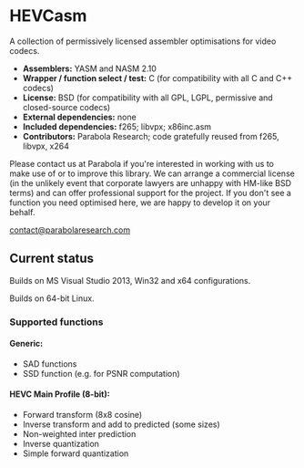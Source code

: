 # HEVCasm

A collection of permissively licensed assembler optimisations for video codecs.

* **Assemblers:** YASM and NASM 2.10
* **Wrapper / function select / test:** C (for compatibility with all C and C++ codecs)
* **License:** BSD (for compatibility with all GPL, LGPL, permissive and closed-source codecs)
* **External dependencies:** none
* **Included dependencies:** f265; libvpx; x86inc.asm
* **Contributors:** Parabola Research; code gratefully reused from f265, libvpx, x264

Please contact us at Parabola if you're interested in working with us to make use of or to improve this library. We can arrange a commercial license (in the unlikely event that corporate lawyers are unhappy with HM-like BSD terms) and can offer professional support for the project. If you don't see a function you need optimised here, we are happy to develop it on your behalf.

contact@parabolaresearch.com


## Current status

Builds on MS Visual Studio 2013, Win32 and x64 configurations.

Builds on 64-bit Linux.


### Supported functions

#### Generic:

* SAD functions 
* SSD function (e.g. for PSNR computation)
 
#### HEVC Main Profile (8-bit):

* Forward transform (8x8 cosine)
* Inverse transform and add to predicted (some sizes)
* Non-weighted inter prediction
* Inverse quantization
* Simple forward quantization
